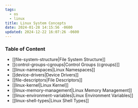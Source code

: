 ```yaml
---
tags:
  - os
  - linux
title: Linux System Concepts
date: 2024-01-28 14:15:56 -0600
updated: 2024-12-22 16:07:26 -0600
---
```


### Table of Content

* [[file-system-structure|File System Structure]]
* [[control-groups-cgroups|Control Groups (cgroups)]]
* [[linux-namespaces|Linux Namespaces]]
* [[device-drivers|Device Drivers]]
* [[file-descriptors|File Descriptors]]
* [[linux-kernel|Linux Kernel]]
* [[linux-memory-management|Linux Memory Management]]
* [[linux-environment-variables|Linux Environment Variables]]
* [[linux-shell-types|Linux Shell Types]]
